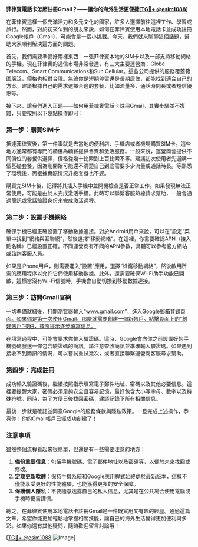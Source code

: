 **菲律賓電話卡怎麽註冊Gmail？——讓你的海外生活更便捷[[TG💪+ @esim1088](https://t.me/s/esim1088)]**

在菲律賓這樣一個充滿活力和多元文化的國家，許多人選擇前往這裡工作、學習或旅行。然而，對於初來乍到的朋友來說，如何在菲律賓使用本地電話卡並成功註冊Google帳戶（Gmail），可能會是一個小挑戰。今天，我們就來聊聊這個話題，幫助大家順利解決這方面的問題。

首先，我們需要準備好兩樣東西：一張菲律賓本地的SIM卡以及一部支持移動網絡的手機。現在菲律賓的通信市場非常發達，有三大主要運營商：Globe Telecom、Smart Communications和Sun Cellular。這些公司提供的服務覆蓋範圍廣泛，價格也相對合理。無論你是短期停留還是長期居住，都能找到適合自己的方案。建議根據自己的需求選擇合適的套餐，比如流量多、通話時間長或者短信優惠等。

接下來，讓我們進入正題——如何用菲律賓電話卡註冊Gmail。其實步驟並不複雜，只要按照以下幾點操作即可：

### 第一步：購買SIM卡

抵達菲律賓後，第一件事就是去當地的便利店、手機店或者機場購買SIM卡。這些地方通常都有專門的櫃檯為顧客提供售賣和激活服務。一般來說，運營商會提供不同價位的套餐供選擇，價格從幾十比索到上百比索不等。建議初次使用者先選購一個基礎套餐，因為剛開始可能還不清楚自己到底需要多少流量或通話時長。等熟悉了環境後，再根據實際情況升級套餐也不遲。

購買完SIM卡後，記得將其插入手機中並開機檢查是否正常工作。如果發現無法正常使用，可能是由於未完成激活手續。此時可以聯繫客服熱線請求幫助，一般會通過簡訊或電話驗證身份來完成激活過程。

### 第二步：設置手機網絡

確保手機已經正確設置了移動數據連接。對於Android用戶來說，可以在“設定”菜單中找到“網絡與互聯網”，然後選擇“移動網絡”。在這裡，你需要確認APN（接入點名稱）已經設置正確。不同運營商有不同的APN參數，具體可以參考官方網站或諮詢客服人員。

如果是iPhone用戶，則需要進入“設置”應用，選擇“蜂窩移動網絡”，然後啟用所需的應用程序以允許它們使用移動數據。此外，還需要確保Wi-Fi助手功能已開啟，這樣當沒有Wi-Fi信號時，手機會自動切換到移動數據連接。

### 第三步：訪問Gmail官網

一切準備就緒後，打開瀏覽器輸入“www.gmail.com”，進入Google郵箱登錄頁面。如果你是第一次使用Gmail，那麼就需要創建一個新帳戶。點擊頁面上的“創建賬戶”按鈕，按照提示逐步填寫信息。

在填寫過程中，可能會要求你輸入驗證碼。這時，Google會向你之前設置好的手機號碼發送一條包含驗證碼的簡訊。請注意查收簡訊並準確輸入驗證碼。如果遇到接收不到簡訊的情況，可以嘗試重試幾次，或者直接聯繫運營商客服尋求幫助。

### 第四步：完成註冊

成功輸入驗證碼後，繼續按照指示填寫電子郵件地址、密碼以及其他必要信息。這裡要提醒大家，密碼必須足夠安全且容易記憶，最好包含大小写字母、數字以及特殊符號。同時，為了方便日後找回密碼，建議記錄下所有相關信息。

最後一步就是確認並同意Google的服務條款與隱私政策。一旦完成上述操作，恭喜你！你的Gmail帳戶已經成功創建了！

### 注意事項

雖然整個流程看起來很簡單，但還是有一些需要注意的地方：

1. **備份重要信息**：包括手機號碼、電子郵件地址以及密碼等，以便於未來找回或修改。
2. **定期更新軟體**：保持手機系統和Google應用程式始終處於最新版本，這樣不僅能享受更好的性能體驗，也能獲得更多的安全保障。
3. **保護個人隱私**：不要隨意透露自己的私人信息，尤其是在公共場合使用電腦或手機時更需謹慎。

總之，在菲律賓使用本地電話卡註冊Gmail是一件既實用又有趣的經歷。通過這篇文章，希望你能更加輕鬆地掌握相關技能，讓自己的海外生活變得更加便利與多彩。如果你還有其他疑問，隨時歡迎留言討論哦！

[[TG💪+ @esim1088](https://t.me/s/esim1088) ![Image](https://i.postimg.cc/4NQfJmqS/Snipaste-2025-05-13-00-14-12.png)]